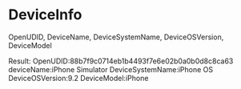 # DeviceInfo
OpenUDID, DeviceName, DeviceSystemName, DeviceOSVersion, DeviceModel

Result:
OpenUDID:88b7f9c0714eb1b4493f7e6e02b0a0b0d8c8ca63
deviceName:iPhone Simulator
DeviceSystemName:iPhone OS
DeviceOSVersion:9.2
DeviceModel:iPhone
